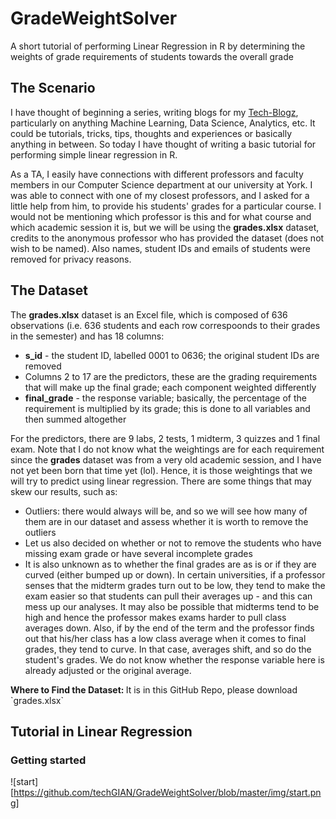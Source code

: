 # GradeWeightSolver
A short tutorial of performing Linear Regression in R by determining the weights of grade requirements of students towards the overall grade

## The Scenario
I have thought of beginning a series, writing blogs for my <a href="http://galix.me/tech-blogz/tech.html" target="_blank">Tech-Blogz</a>, particularly on anything Machine Learning, Data Science, Analytics, etc. It could be tutorials, tricks, tips, thoughts and experiences or basically anything in between. So today I have thought of writing a basic tutorial for performing simple linear regression in R.

As a TA, I easily have connections with different professors and faculty members in our Computer Science department at our university at York. I was able to connect with one of my closest professors, and I asked for a little help from him, to provide his students' grades for a particular course. I would not be mentioning which professor is this and for what course and which academic session it is, but we will be using the <b>grades.xlsx</b> dataset, credits to the anonymous professor who has provided the dataset (does not wish to be named). Also names, student IDs and emails of students were removed for privacy reasons.

## The Dataset
The <b>grades.xlsx</b> dataset is an Excel file, which is composed of 636 observations (i.e. 636 students and each row correspoonds to their grades in the semester) and has 18 columns:
<ul>
  <li><b>s_id</b> - the student ID, labelled 0001 to 0636; the original student IDs are removed</li>
  <li>Columns 2 to 17 are the predictors, these are the grading requirements that will make up the final grade; each component weighted differently</li>
  <li><b>final_grade</b> - the response variable; basically, the percentage of the requirement is multiplied by its grade; this is done to all variables and then summed altogether</li>
 </ul>
For the predictors, there are 9 labs, 2 tests, 1 midterm, 3 quizzes and 1 final exam. Note that I do not know what the weightings are for each requirement since the <b>grades</b> dataset was from a very old academic session, and I have not yet been born that time yet (lol). Hence, it is those weightings that we will try to predict using linear regression. There are some things that may skew our results, such as:
<ul>
  <li>Outliers: there would always will be, and so we will see how many of them are in our dataset and assess whether it is worth to remove the outliers</li>
  <li>Let us also decided on whether or not to remove the students who have missing exam grade or have several incomplete grades</li>
  <li>It is also unknown as to whether the final grades are as is or if they are curved (either bumped up or down). In certain universities, if a professor senses that the midterm grades turn out to be low, they tend to make the exam easier so that students can pull their averages up - and this can mess up our analyses. It may also be possible that midterms tend to be high and hence the professor makes exams harder to pull class averages down. Also, if by the end of the term and the professor finds out that his/her class has a low class average when it comes to final grades, they tend to curve. In that case, averages shift, and so do the student's grades. We do not know whether the response variable here is already adjusted or the original average.</li>
</ul>
<b>Where to Find the Dataset: </b> It is in this GitHub Repo, please download `grades.xlsx`

## Tutorial in Linear Regression
### Getting started
![start][https://github.com/techGIAN/GradeWeightSolver/blob/master/img/start.png]
